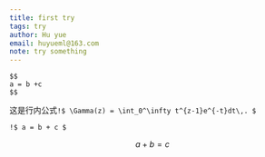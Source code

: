 ```yaml
---
title: first try
tags: try
author: Hu yue
email: huyueml@163.com
note: try something
---
```






```mathjax!
$$
a = b +c
$$
```
这是行内公式`!$ \Gamma(z) = \int_0^\infty t^{z-1}e^{-t}dt\,. $`

`!$ a = b + c $`


$$ a + b  = c $$
